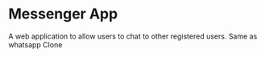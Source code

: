 # Messenger App
A web application to allow users to chat to other registered users. Same as whatsapp Clone
